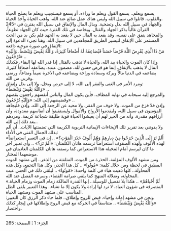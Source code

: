 ------------------------------------------------------------------------

يسمع ويعلم.. يسمع القول ويعلم ما وراءه. أو يسمع فيستجيب ويعلم ما يصلح
الحياة والقلوب. قاتلوا في سبيل الله وليس هناك عمل ضائع عند الله، واهب
الحياة وآخذ الحياة.  
245- والجهاد في سبيل الله بذل وتضحية. وبذل المال والإنفاق في سبيل الله
يقترن في القرآن غالباً بذكر الجهاد والقتال. وبخاصة في تلك الفترة حيث كان
الجهاد تطوعاً، والمجاهد ينفق على نفسه، وقد يقعد به المال حين لا يقعد به
الجهد فلم يكن بد من الحث المستمر على الإنفاق لتيسير الطريق للمجاهدين في
سبيل الله. وهنا تجيء الدعوة إلى الإنفاق في صورة موحية دافعة:  
«مَنْ ذَا الَّذِي يُقْرِضُ اللَّهَ قَرْضاً حَسَناً فَيُضاعِفَهُ لَهُ أَضْعافاً كَثِيرَةً، وَاللَّهُ يَقْبِضُ
وَيَبْصُطُ، وَإِلَيْهِ تُرْجَعُونَ» ..  
وإذا كان الموت والحياة بيد الله، والحياة لا تذهب بالقتال إذا قدر الله
لها البقاء، فكذلك المال لا يذهب بالإنفاق. إنما هو قرض حسن لله، مضمون
عنده، يضاعفه أضعافاً كثيرة. يضاعفه في الدنيا مالاً وبركة وسعادة وراحة
ويضاعفه في الآخرة نعيماً ومتاعاً، ورضى وقربى من الله.  
ومرد الأمر في الغنى والفقر إلى الله، لا إلى حرص وبخل، ولا إلى بذل
وإنفاق:  
«وَاللَّهُ يَقْبِضُ وَيَبْصُطُ» ..  
والمرجع إليه سبحانه في نهاية المطاف. فأين يكون المال والناس أنفسهم
راجعون بقضهم وقضيضهم إلى الله: «وَإِلَيْهِ تُرْجَعُونَ» ..  
وإذن فلا فزع من الموت، ولا خوف من الفقر، ولا محيد عن الرجعة إلى الله.
وإذن فليجاهد المؤمنون في سبيل الله، وليقدموا الأرواح والأموال وليستقينوا
أن أنفاسهم معدودة، وأن أرزاقهم مقدرة، وأنه من الخير لهم أن يعيشوا الحياة
قوية طليقة شجاعة كريمة. ومردهم بعد ذلك إلى الله..  
ولا يفوتني بعد تقرير تلك الإيحاءات الإيمانية التربوية الكريمة التي
تضمنتها الآيات.. أن ألم بذلك الجمال الفني في الأداء:  
«أَلَمْ تَرَ إِلَى الَّذِينَ خَرَجُوا مِنْ دِيارِهِمْ وَهُمْ أُلُوفٌ حَذَرَ الْمَوْتِ؟» .. إن في التعبير
استعراضاً لهذه الألوف ولهذه الصفوف استعراضاً ترسمه هاتان الكلمتان: «أَلَمْ
تَرَ؟» .. وأي تعبير آخر ما كان ليرسم أمام المخيلة هذا الاستعراض كما رسمته
هاتان الكلمتان العاديتان في موضعهما المختار.  
ومن مشهد الألوف المؤلفة، الحذرة من الموت، المتلفتة من الذعر.. إلى مشهد
الموت المطبق في لحظة ومن خلال كلمة: «مُوتُوا» .. كل هذا الحذر، وكل هذا
التجمع، وكل هذه المحاولة.. كلها ذهبت هباء في كلمة واحدة: «مُوتُوا» ..
ليلقي ذلك في الحس عبث المحاولة، وضلالة المنهج كما يلقي صرامة القضاء،
وسرعة الفصل عند الله.  
«ثُمَّ أَحْياهُمْ» .. هكذا بلا تفصيل للوسيلة.. إنها القدرة المالكة زمام الموت
وزمام الحياة. المتصرفة في شؤون العباد، لا ترد لها إرادة ولا يكون إلا ما
تشاء.. وهذا التعبير يلقي الظل المناسب على مشهد الموت ومشهد الحياة.  
ونحن في مشهد إماتة وإحياء. قبض للروح وإطلاق.. فلما جاء ذكر الرزق كان
التعبير: «وَاللَّهُ يَقْبِضُ وَيَبْصُطُ» .. متناسقاً في الحركة مع قبض الروح وإطلاقها
في إيجاز كذلك واختصار.

------------------------------------------------------------------------

الجزء: 1 ¦ الصفحة: 265
